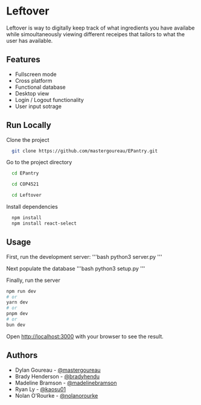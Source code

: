 
# Leftover
Leftover is way to digitally keep track of what ingredients you have availabe while simoultaneously viewing different receipes that tailors to what the user has available. 

## Features

- Fullscreen mode
- Cross platform
- Functional database
- Desktop view
- Login / Logout functionality
- User input sotrage


## Run Locally

Clone the project

```bash
  git clone https://github.com/mastergoureau/EPantry.git
```

Go to the project directory

```bash
  cd EPantry
```
```bash
  cd COP4521
```
```bash
  cd Leftover
```

Install dependencies

```bash
  npm install
  npm install react-select
```


## Usage

First, run the development server:
'''bash
python3 server.py
'''

Next populate the database
'''bash
python3 setup.py
'''

Finally, run the server
```bash
npm run dev
# or
yarn dev
# or
pnpm dev
# or
bun dev
```

Open [http://localhost:3000](http://localhost:3000) with your browser to see the result.



## Authors

- Dylan Goureau - [@mastergoureau](https://github.com/mastergoureau)
- Brady Henderson - [@bradyhendu](https://github.com/bradyhendu)
- Madeline Bramson - [@madelinebramson](https://github.com/madelinebramson)
- Ryan Ly - [@kaosu01](https://github.com/kaosu01)
- Nolan O'Rourke - [@nolanorourke](https://github.com/nolanorourke)




